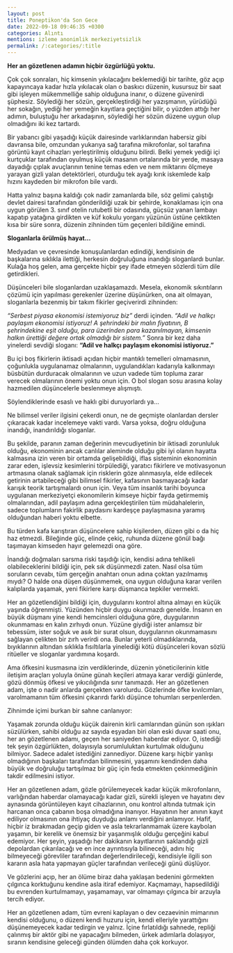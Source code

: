 ```yaml
---
layout: post
title: Poneptikon'da Son Gece
date: 2022-09-18 09:46:35 +0300
categories: Alıntı
mentions: izleme anonimlik merkeziyetsizlik
permalink: /:categories/:title
---
```


**Her an gözetlenen adamın hiçbir özgürlüğü yoktu.**

Çok çok sonraları, hiç kimsenin yıkılacağını beklemediği bir tarihte, göz açıp kapayıncaya kadar hızla yıkılacak olan o baskıcı düzenin, kusursuz bir saat gibi işleyen mükemmelliğe sahip olduğuna inanır, o düzene güvenirdi şüphesiz. Söylediği her sözün, gerçekleştirdiği her yazışmanın, yürüdüğü her sokağın, yediği her yemeğin kayıtlara geçtiğini bilir, o yüzden attığı her adımın, buluştuğu her arkadaşının, söylediği her sözün düzene uygun olup olmadığını iki kez tartardı.

Bir yabancı gibi yaşadığı küçük dairesinde varlıklarından habersiz gibi davransa bile, omzundan yukarıya sağ tarafına mikrofonlar, sol tarafına görüntü kayıt cihazları yerleştirilmiş olduğunu bilirdi. Belki yemek yediği içi kurtçuklar tarafından oyulmuş küçük masanın ortalarında bir yerde, masaya dayadığı çıplak avuçlarının tenine temas eden ve nem miktarını ölçmeye yarayan gizli yalan detektörleri, oturduğu tek ayağı kırık iskemlede kalp hızını kaydeden bir mikrofon bile vardı.

Hatta yalnız başına kaldığı çok nadir zamanlarda bile, söz gelimi çalıştığı devlet dairesi tarafından gönderildiği uzak bir şehirde, konaklaması için ona uygun görülen 3. sınıf otelin rutubetli bir odasında, güçsüz yanan lambayı kapatıp yatağına girdikten ve küf kokulu yorganı yüzünün üstüne çektikten kısa bir süre sonra, düzenin zihninden tüm geçenleri bildiğine emindi.

**Sloganlarla örülmüş hayat...**

Medyadan ve çevresinde konuşulanlardan edindiği, kendisinin de başkalarına sıklıkla ilettiği, herkesin doğruluğuna inandığı sloganlardı bunlar. Kulağa hoş gelen, ama gerçekte hiçbir şey ifade etmeyen sözlerdi tüm dile getirdikleri.

Düşünceleri bile sloganlardan uzaklaşamazdı. Mesela, ekonomik sıkıntıların çözümü için yapılması gerekenler üzerine düşünürken, ona ait olmayan, sloganlarla bezenmiş bir takım fikirler geçiverirdi zihninden:

_“Serbest piyasa ekonomisi istemiyoruz biz”_ derdi içinden. _“Adil ve halkçı paylaşım ekonomisi istiyoruz! A şehrindeki bir malın fiyatının, B şehrindekine eşit olduğu, para üzerinden para kazanılmayan, kimsenin halkın ürettiği değere ortak olmadığı bir sistem.”_ Sonra bir kez daha yinelerdi sevdiği sloganı: **“Adil ve halkçı paylaşım ekonomisi istiyoruz.”**

Bu içi boş fikirlerin iktisadi açıdan hiçbir mantıklı temelleri olmamasının, çoğunlukla uygulanamaz olmalarının, uygulandıkları kadarıyla kalkınmayı büsbütün durduracak olmalarının ve uzun vadede tüm topluma zarar verecek olmalarının önemi yoktu onun için. O bol slogan sosu arasına kolay hazmedilen düşüncelerle beslenmeye alışmıştı.

Söylendiklerinde esaslı ve haklı gibi duruyorlardı ya…

Ne bilimsel veriler ilgisini çekerdi onun, ne de geçmişte olanlardan dersler çıkaracak kadar incelemeye vakti vardı. Varsa yoksa, doğru olduğuna inandığı, inandırıldığı sloganlar.

Bu şekilde, paranın zaman değerinin mevcudiyetinin bir iktisadi zorunluluk olduğu, ekonominin ancak canlılar aleminde olduğu gibi iyi olanın hayatta kalmasına izin veren bir ortamda gelişebildiği, iflas sisteminin ekonominin zarar eden, işlevsiz kesimlerini törpülediği, yaratıcı fikirlere ve motivasyonun artmasına olanak sağlamak için risklerin göze alınmasıyla, elde edilecek getirinin artabileceği gibi bilimsel fikirler, kafasının basmayacağı kadar karışık teorik tartışmalardı onun için. Veya tüm insanlık tarihi boyunca uygulanan merkeziyetçi ekonomilerin kimseye hiçbir fayda getirmemiş olmalarından, adil paylaşım adına gerçekleştirilen tüm müdahalelerin, sadece toplumların fakirlik paydasını kardeşçe paylaşmasına yaramış olduğundan haberi yoktu elbette.

Bu türden kafa karıştıran düşüncelere sahip kişilerden, düzen gibi o da hiç haz etmezdi. Bileğinde güç, elinde çekiç, ruhunda düzene gönül bağı taşımayan kimseden hayır gelemezdi ona göre.

İnandığı doğmaları sarsma riski taşıdığı için, kendisi adına tehlikeli olabileceklerini bildiği için, pek sık düşünmezdi zaten. Nasıl olsa tüm soruların cevabı, tüm gerçeğin anahtarı onun adına çoktan yazılmamış mıydı? O halde ona düşen düşünmemek, ona uygun olduğuna karar verilen kalıplarda yaşamak, yeni fikirlere karşı düşmanca tepkiler vermekti.

Her an gözetlendiğini bildiği için, duygularını kontrol altına almayı en küçük yaşında öğrenmişti. Yüzünden hiçbir duygu okunmazdı genelde. İnsanın en büyük düşmanı yine kendi hemcinsleri olduğuna göre, duygularının okunmaması en kalın zırhıydı onun. Yüzüne giydiği ister anlamsız bir tebessüm, ister soğuk ve asık bir surat olsun, duygularının okunmamasını sağlayan çelikten bir zırh verirdi ona. Bunlar yeterli olmadıklarında, bıyıklarının altından sıklıkla fısıltılarla yinelediği kötü düşünceleri kovan sözlü ritüeller ve sloganlar yardımına koşardı.

Ama öfkesini kusmasına izin verdiklerinde, düzenin yöneticilerinin kitle iletişim araçları yoluyla önüne günah keçileri atmaya karar verdiği günlerde, gözü dönmüş öfkesi ve yıkıcılığında sınır tanımazdı. Her an gözetlenen adam, işte o nadir anlarda gerçekten varolurdu. Gözlerinde öfke kıvılcımları, varolmamanın tüm öfkesini çıkarırdı farklı düşünce tohumları serpenlerden.

Zihnimde içimi burkan bir sahne canlanıyor:

Yaşamak zorunda olduğu küçük dairenin kirli camlarından günün son ışıkları süzülürken, sahibi olduğu az sayıda eşyadan biri olan eski duvar saati onu, her an gözetlenen adamı, geçen her saniyeden haberdar ediyor. O, istediği tek şeyin özgürlükten, dolayısıyla sorumluluktan kurtulmak olduğunu bilmiyor. Sadece adalet istediğini zannediyor. Düzene karşı hiçbir yanlışı olmadığının başkaları tarafından bilinmesini, yaşamını kendinden daha büyük ve doğruluğu tartışılmaz bir güç için feda etmekten çekinmediğinin takdir edilmesini istiyor.

Her an gözetlenen adam, gözle görülemeyecek kadar küçük mikrofonların, varlığından haberdar olamayacağı kadar gizli, sürekli işleyen ve hayatını dev aynasında görüntüleyen kayıt cihazlarının, onu kontrol altında tutmak için harcanan onca çabanın boşa olmadığına inanıyor. Hayatının her anının kayıt ediliyor olmasının ona ihtiyaç duyduğu anlamı verdiğini anlamıyor. Hafif, hiçbir iz bırakmadan geçip giden ve asla tekrarlanmamak üzere kaybolan yaşamın, bir kerelik ve önemsiz bir yaşanmışlık olduğu gerçeğini kabul edemiyor. Her şeyin, yaşadığı her dakikanın kayıtlarının saklandığı gizli depolardan çıkarılacağı ve en ince ayrıntısıyla bilineceği, adını hiç bilmeyeceği görevliler tarafından değerlendirileceği, kendisiyle ilgili son kararın asla hata yapmayan güçler tarafından verileceği günü düşlüyor.

Ve gözlerini açıp, her an ölüme biraz daha yaklaşan bedenini görmekten çılgınca korktuğunu kendine asla itiraf edemiyor. Kaçmamayı, hapsedildiği bu evrenden kurtulmamayı, yaşamamayı, var olmamayı çılgınca bir arzuyla tercih ediyor.

Her an gözetlenen adam, tüm evreni kaplayan o dev cezaevinin mimarının kendisi olduğunu, o düzeni kendi huzuru için, kendi elleriyle yarattığını düşünemeyecek kadar tedirgin ve yalnız. İçine fırlatıldığı sahnede, repliği çalınmış bir aktör gibi ne yapacağını bilmeden, ürkek adımlarla dolaşıyor, sıranın kendisine geleceği günden ölümden daha çok korkuyor.


